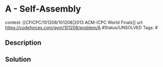 # A - Self-Assembly

contest: [[CFICPC/101208/101208|2013 ACM-ICPC World Finals]]
url: https://codeforces.com/gym/101208/problem/A
#Status/UNSOLVED
Tags: #

## Description

## Solution

